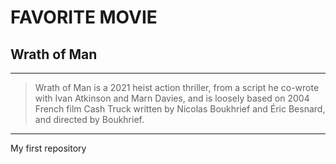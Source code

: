 # FAVORITE MOVIE
## Wrath of Man
---
> Wrath of Man is a 2021 heist action thriller, from a script he co-wrote with Ivan Atkinson and Marn Davies, and is loosely based on 2004 French film Cash Truck written by Nicolas Boukhrief and Éric Besnard, and directed by Boukhrief.
---
My first repository
